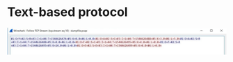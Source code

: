 # Text-based protocol

![alt text](https://raw.githubusercontent.com/DavidSolomon22/Text-based_protocol/master/12.jpg)
